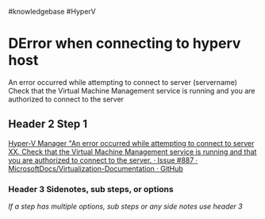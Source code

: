 #knowledgebase #HyperV

# DError when connecting to hyperv host
An error occurred while attempting to connect to server (servername) Check that the Virtual Machine Management service is running and you are authorized to connect to the server

## Header 2 Step 1
[Hyper-V Manager "An error occurred while attempting to connect to server XX. Check that the Virtual Machine Management service is running and that you are authorized to connect to the server. · Issue #887 · MicrosoftDocs/Virtualization-Documentation · GitHub](https://github.com/MicrosoftDocs/Virtualization-Documentation/issues/887)

### Header 3 Sidenotes, sub steps, or options
_If a step has multiple options, sub steps or any side notes use header 3_